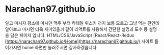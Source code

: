 # Narachan97.github.io
알고 마시자
평소에 마시던 맥주 부터 칵테일 위스키 까지 보통 모르고 그냥 먹는 편인데 알아보고 마시면 더욱 재미있을꺼 같아 리액트를 사용해서 간단한 설명과 도수 등 설명을 담은 페이지 입니다.
HTML/CSS/JavaScript
[React/React-Redux
[https://narachan97.github.io/Home](https://narachan97.github.io/)
사이트 들어가시면 home 하면만 눌러주시면 감사하겠습니다
